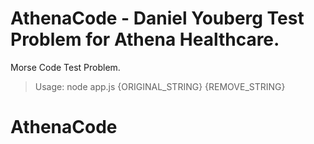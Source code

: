 # AthenaCode - Daniel Youberg Test Problem for Athena Healthcare.

Morse Code Test Problem.

> Usage: node app.js {ORIGINAL_STRING} {REMOVE_STRING}
# AthenaCode
